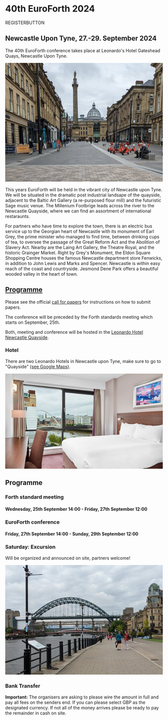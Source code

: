 # 40th EuroForth 2024
REGISTERBUTTON

## Newcastle Upon Tyne, 27.-29. September 2024
The 40th EuroForth conference takes place at Leonardo's Hotel
Gateshead Quays, Newcastle Upon Tyne.

![Monument](/images/2024/monument.jpg)

This years EuroForth will be held in the vibrant city of Newcastle upon Tyne.
We will be situated in the dramatic post industrial landsape of the quayside,
adjacent to the Baltic Art Gallery (a re-purposed flour mill) and the futuristic Sage music venue.
The Millenium Footbrige leads across the river to the Newcastle Quayside, where we can find an assortment of international restaraunts.

For partners who have time to explore the town,
there is an electric bus service up to the Georgian heart of Newcastle with its monument of Earl Grey,
the prime minister who managed to find time, between drinking cups of tea,
to oversee the passage of the Great Reform Act and the Abolition of Slavery Act.
Nearby are the Laing Art Gallery, the Theatre Royal, and the historic Grainger Market.
Right by Grey's Monument, the Eldon Square Shopping Centre houses the famous Newcastle department store Fenwicks,
in addition to John Lewis and Marks and Spencer.
Newcastle is within easy reach of the coast and countryside.
Jesmond Dene Park offers a beautiful wooded valley in the heart of town.

## [Programme](/program)

Please see the official [call for papers](http://www.euroforth.org/ef24/cfp.html) for instructions on how to submit papers.

The conference will be preceded by the Forth standards meeting which starts on September, 25th.

Both, meeting and conference will be hosted in the [Leonardo Hotel Newcastle Quayside](https://www.leonardo-hotels.com/newcastle/leonardo-hotel-newcastle-quayside).

### Hotel 
There are two Leonardo Hotels in Newcastle upon Tyne, make sure to go to "Quayside" [(see Google Maps)](https://maps.app.goo.gl/D6RF5Tw9rSe73Rzx8).

![Image: Leonardo Hotel Newcastle Quayside](/images/2024/hotel.jpg)

## Programme

### Forth standard meeting
#### Wednesday, 25th September 14:00 - Friday, 27th September 12:00

### EuroForth conference
#### Friday, 27th September 14:00 - Sunday, 29th September 12:00

### Saturday: Excursion
Will be organized and announced on site, partners welcome!

![Tyne Bridges](/images/2024/tynebridges.jpg)

### Bank Transfer
__Important:__ The organisers are asking to please wire the amount in full and pay all fees on the senders end. If you can please select GBP as the designated currency. If not all of the money arrives please be ready to pay the remainder in cash on site.

